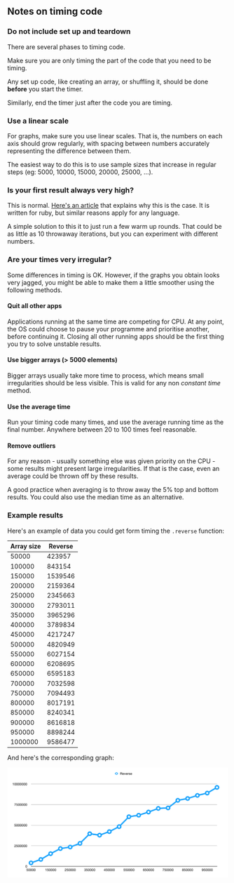 ## Notes on timing code

### Do not include set up and teardown

There are several phases to timing code.

Make sure you are only timing the part of the code that you need to be timing.

Any set up code, like creating an array, or shuffling it, should be done **before** you start the timer.

Similarly, end the timer just after the code you are timing.

### Use a linear scale

For graphs, make sure you use linear scales. That is, the numbers on each axis should grow regularly, with spacing between numbers accurately representing the difference between them.

The easiest way to do this is to use sample sizes that increase in regular steps (eg: 5000, 10000, 15000, 20000, 25000, ...).

### Is your first result always very high?

This is normal. [Here's an article](http://engineering.appfolio.com/appfolio-engineering/2017/5/2/what-about-warmup) that explains why this is the case. It is written for ruby, but similar reasons apply for any language.

A simple solution to this it to just run a few warm up rounds. That could be as little as 10 throwaway iterations, but you can experiment with different numbers.

### Are your times very irregular?

Some differences in timing is OK.
However, if the graphs you obtain looks very jagged, you might be able to make them a little smoother using the following methods.

#### Quit all other apps

Applications running at the same time are competing for CPU.
At any point, the OS could choose to pause your programme and prioritise another, before continuing it.
Closing all other running apps should be the first thing you try to solve unstable results.

#### Use bigger arrays (> 5000 elements)

Bigger arrays usually take more time to process, which means small  irregularities should be less visible.
This is valid for any non *constant time* method.

#### Use the average time

Run your timing code many times, and use the average running time as the final number. Anywhere between 20 to 100 times feel reasonable.

#### Remove outliers

For any reason - usually something else was given priority on the CPU - some results might present large irregularities. If that is the case, even an average could be thrown off by these results.

A good practice when averaging is to throw away the 5% top and bottom results. You could also use the median time as an alternative.

### Example results

Here's an example of data you could get form timing the `.reverse` function:

| Array size | Reverse |
|---|---|
| 50000 | 423957 |
| 100000 | 843154 |
| 150000 | 1539546 |
| 200000 | 2159364 |
| 250000 | 2345663 |
| 300000 | 2793011 |
| 350000 | 3965296 |
| 400000 | 3789834 |
| 450000 | 4217247 |
| 500000 | 4820949 |
| 550000 | 6027154 |
| 600000 | 6208695 |
| 650000 | 6595183 |
| 700000 | 7032598 |
| 750000 | 7094493 |
| 800000 | 8017191 |
| 850000 | 8240341 |
| 900000 | 8616818 |
| 950000 | 8898244 |
| 1000000 | 9586477 |

And here's the corresponding graph:

![linear graph for the reverse function](./img/reverse_graph.png)
